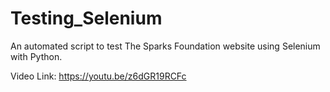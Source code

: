 # Testing_Selenium
An automated script to test The Sparks Foundation website using Selenium with Python.  

Video Link: https://youtu.be/z6dGR19RCFc
